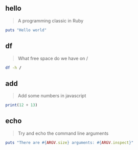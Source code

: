 ## hello

> A programming classic in Ruby

```ruby
puts "Hello world"
```

## df

> What free space do we have on /

```bash
df -h /
```

## add

> Add some numbers in javascript

```js
print(12 + 13)
```

## echo

> Try and echo the command line arguments

```ruby
puts "There are #{ARGV.size} arguments: #{ARGV.inspect}"
```